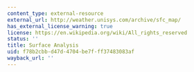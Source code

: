 ```yaml
---
content_type: external-resource
external_url: http://weather.unisys.com/archive/sfc_map/
has_external_license_warning: true
license: https://en.wikipedia.org/wiki/All_rights_reserved
status: ''
title: Surface Analysis
uid: f78b2cbb-d47d-4704-be7f-ff37483083af
wayback_url: ''
---
```

